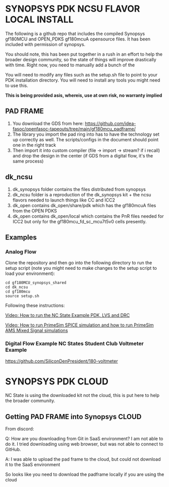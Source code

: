 # SYNOPSYS PDK NCSU FLAVOR LOCAL INSTALL

The following is a github repo that includes the compiled Synopsys gf180MCU and OPEN_PDKS gf180mcuA opensource files. It has been included with permission of synopsys.

You should note, this has been put together in a rush in an effort to help the broader design community, so the state of things will improve drastically with time. Right now, you need to manually add a bunch of the 

You will need to modify any files such as the setup.sh file to point to your PDK installation directory. You will need to install any tools you might need to use this.  

**This is being provided asis, whereis, use at own risk, no warranty implied**

## PAD FRAME

1) You download the GDS from here: https://github.com/idea-fasoc/openfasoc-tapeouts/tree/main/gf180mcu_padframe/
2) The library you import the pad ring into has to have the technology set up correctly as well. The scripts/configs in the document should point one in the right track 
3) Then import it into custom compiler (file -> import -> stream? if i recall) and drop the design in the center (if GDS from a digital flow, it's the same process)


## dk_ncsu

1) dk_synopsys folder contains the files distributed from synopsys
2) dk_ncsu folder is a reproduction of the dk_synopsys kit + the ncsu flavors needed to launch things like CC and ICC2
3) dk_open contains dk_open/share/pdk which has the gf180mcuA files from the OPEN PDKS
4) dk_open contains dk_open/local which contains the PnR files needed for ICC2 but only for the gf180mcu_fd_sc_mcu7t5v0 cells presently.

## Examples

### Analog Flow

Clone the repository and then go into the following directory to run the setup script (note you might need to make changes to the setup script to load your environment):
```
cd gf180MCU_synopsys_shared
cd dk_ncsu
cd gf180mcu
source setup.sh
```

Following these instructions:

[Video: How to run the NC State Example PDK, LVS and DRC](https://ncsu.zoom.us/rec/share/txlwofC5i1w89VHd6PUCxr1TOueCAOt3EomUtCQPf_1HvmmnrrShkAO5qFcbKIg3.W6X8lW3dusrbWBkw?startTime=1756523681000)

[Video: How to run PrimeSim SPICE simulation and how to run PrimeSim AMS Mixed Signal simulations](https://ncsu.zoom.us/rec/share/2nVY9yAYXVhgejIXKWP3t4hMVz0Wi1l0t7OimEghYCtZ-U1ZmgNqMjH8CdSsxoek.iUzD2a9VaSmS9N4O)

### Digital Flow Example NC States Student Club Voltmeter Example

https://github.com/SiliconDenPresident/180-voltmeter


# SYNOPSYS PDK CLOUD

NC State is using the downloaded kit not the cloud, this is put here to help the broader community.

## Getting PAD FRAME into Synopsys CLOUD

From discord: 

Q: How are you downloading from Git in SaaS environment? I am not able to do it. I tried downloading using web browser, but was not able to connect to GitHub.

A: I was able to upload the pad frame to the cloud, but could not download it to the SaaS environment

So looks like you need to download the padframe locally if you are using the cloud

